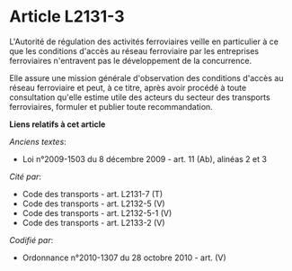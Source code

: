 # Article L2131-3

L'Autorité de régulation des activités ferroviaires veille en particulier à ce que les conditions d'accès au réseau
ferroviaire par les entreprises ferroviaires n'entravent pas le développement de la concurrence.

Elle assure une mission générale d'observation des conditions d'accès au réseau ferroviaire et peut, à ce titre, après avoir
procédé à toute consultation qu'elle estime utile des acteurs du secteur des transports ferroviaires, formuler et publier
toute recommandation.

**Liens relatifs à cet article**

_Anciens textes_:

  - Loi n°2009-1503 du 8 décembre 2009 - art. 11 (Ab), alinéas 2 et 3

_Cité par_:

  - Code des transports - art. L2131-7 (T)
  - Code des transports - art. L2132-5 (V)
  - Code des transports - art. L2132-5-1 (V)
  - Code des transports - art. L2133-2 (V)

_Codifié par_:

  - Ordonnance n°2010-1307 du 28 octobre 2010 - art. (V)
